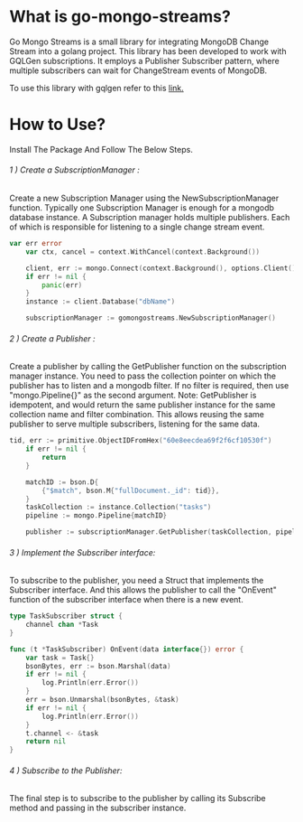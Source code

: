 # What is go-mongo-streams?
Go Mongo Streams is a small library for integrating MongoDB Change Stream into a golang project.
This library has been developed to work with GQLGen subscriptions.
It employs a Publisher Subscriber pattern, where multiple subscribers can wait for ChangeStream events of MongoDB.

To use this library with gqlgen refer to this [link.](https://github.com/lemorian/go-mongo-streams/wiki/Using-go-mongo-streams-with-GQLGen)


# How to Use?
Install The Package And Follow The Below Steps.

###### 1 ) Create a SubscriptionManager :
Create a new Subscription Manager using the NewSubscriptionManager function. Typically one Subscription Manager is enough for a mongodb database instance.
A Subscription manager holds multiple publishers. Each of which is responsible for listening to a single change stream event.
```go
var err error
	var ctx, cancel = context.WithCancel(context.Background())

	client, err := mongo.Connect(context.Background(), options.Client().ApplyURI("dbURI").SetMaxPoolSize(1).SetConnectTimeout(15*time.Second))
	if err != nil {
		panic(err)
	}
	instance := client.Database("dbName")

	subscriptionManager := gomongostreams.NewSubscriptionManager()
```

###### 2 ) Create a Publisher :
Create a publisher by calling the GetPublisher function on the subscription manager instance. You need to pass the collection pointer on which the publisher has to listen and a mongodb filter. If no filter is required, then use "mongo.Pipeline{}" as the second argument.
Note: GetPublisher is idempotent, and would return the same publisher instance for the same collection name and filter combination. This allows reusing the same publisher to serve multiple subscribers, listening for the same data.
```go
tid, err := primitive.ObjectIDFromHex("60e8eecdea69f2f6cf10530f")
	if err != nil {
		return
	}

	matchID := bson.D{
		{"$match", bson.M{"fullDocument._id": tid}},
	}
	taskCollection := instance.Collection("tasks")
	pipeline := mongo.Pipeline{matchID}

	publisher := subscriptionManager.GetPublisher(taskCollection, pipeline)
```
###### 3 ) Implement the Subscriber interface:
To subscribe to the publisher, you need a Struct that implements the Subscriber interface. And this allows the publisher to call the "OnEvent" function of the subscriber interface when there is a new event.

```go
type TaskSubscriber struct {
	channel chan *Task
}

func (t *TaskSubscriber) OnEvent(data interface{}) error {
	var task = Task{}
	bsonBytes, err := bson.Marshal(data)
	if err != nil {
		log.Println(err.Error())
	}
	err = bson.Unmarshal(bsonBytes, &task)
	if err != nil {
		log.Println(err.Error())
	}
	t.channel <- &task
	return nil
}
```
###### 4 ) Subscribe to the Publisher:
The final step is to subscribe to the publisher by calling its Subscribe method and passing in the subscriber instance.



